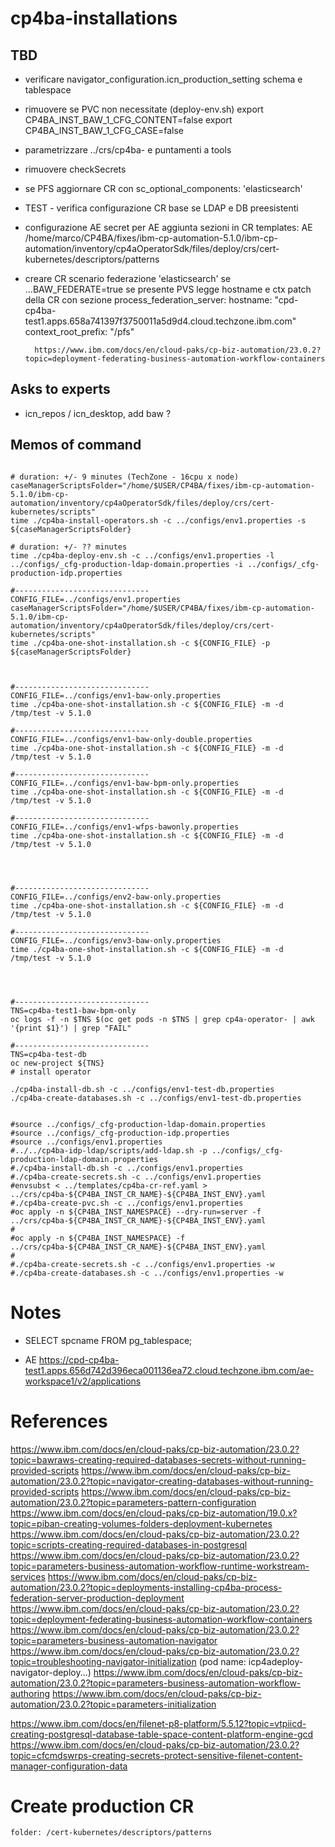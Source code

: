 # cp4ba-installations

## TBD

- verificare navigator_configuration.icn_production_setting
  schema e tablespace

- rimuovere se PVC non necessitate (deploy-env.sh) 
    export CP4BA_INST_BAW_1_CFG_CONTENT=false
    export CP4BA_INST_BAW_1_CFG_CASE=false

- parametrizzare ../crs/cp4ba- e puntamenti a tools

- rimuovere checkSecrets

- se PFS aggiornare CR con
  sc_optional_components: 'elasticsearch'
	
- TEST - verifica configurazione CR base se LDAP e DB preesistenti

- configurazione AE
  secret per AE
  aggiunta sezioni in CR templates: AE
  /home/marco/CP4BA/fixes/ibm-cp-automation-5.1.0/ibm-cp-automation/inventory/cp4aOperatorSdk/files/deploy/crs/cert-kubernetes/descriptors/patterns

- creare CR scenario federazione 'elasticsearch'
  se ...BAW_FEDERATE=true
    se presente PVS
      legge hostname e ctx
      patch della CR con sezione
        process_federation_server:
          hostname: "cpd-cp4ba-test1.apps.658a741397f3750011a5d9d4.cloud.techzone.ibm.com"
          context_root_prefix: "/pfs"

        https://www.ibm.com/docs/en/cloud-paks/cp-biz-automation/23.0.2?topic=deployment-federating-business-automation-workflow-containers


## Asks to experts

- icn_repos / icn_desktop, add baw ?



## Memos of command

```

# duration: +/- 9 minutes (TechZone - 16cpu x node)
caseManagerScriptsFolder="/home/$USER/CP4BA/fixes/ibm-cp-automation-5.1.0/ibm-cp-automation/inventory/cp4aOperatorSdk/files/deploy/crs/cert-kubernetes/scripts"
time ./cp4ba-install-operators.sh -c ../configs/env1.properties -s ${caseManagerScriptsFolder}

# duration: +/- ?? minutes
time ./cp4ba-deploy-env.sh -c ../configs/env1.properties -l ../configs/_cfg-production-ldap-domain.properties -i ../configs/_cfg-production-idp.properties

#------------------------------
CONFIG_FILE=../configs/env1.properties
caseManagerScriptsFolder="/home/$USER/CP4BA/fixes/ibm-cp-automation-5.1.0/ibm-cp-automation/inventory/cp4aOperatorSdk/files/deploy/crs/cert-kubernetes/scripts"
time ./cp4ba-one-shot-installation.sh -c ${CONFIG_FILE} -p ${caseManagerScriptsFolder}



#------------------------------
CONFIG_FILE=../configs/env1-baw-only.properties
time ./cp4ba-one-shot-installation.sh -c ${CONFIG_FILE} -m -d /tmp/test -v 5.1.0

#------------------------------
CONFIG_FILE=../configs/env1-baw-only-double.properties
time ./cp4ba-one-shot-installation.sh -c ${CONFIG_FILE} -m -d /tmp/test -v 5.1.0

#------------------------------
CONFIG_FILE=../configs/env1-baw-bpm-only.properties
time ./cp4ba-one-shot-installation.sh -c ${CONFIG_FILE} -m -d /tmp/test -v 5.1.0

#------------------------------
CONFIG_FILE=../configs/env1-wfps-bawonly.properties
time ./cp4ba-one-shot-installation.sh -c ${CONFIG_FILE} -m -d /tmp/test -v 5.1.0




#------------------------------
CONFIG_FILE=../configs/env2-baw-only.properties
time ./cp4ba-one-shot-installation.sh -c ${CONFIG_FILE} -m -d /tmp/test -v 5.1.0

#------------------------------
CONFIG_FILE=../configs/env3-baw-only.properties
time ./cp4ba-one-shot-installation.sh -c ${CONFIG_FILE} -m -d /tmp/test -v 5.1.0




#------------------------------
TNS=cp4ba-test1-baw-bpm-only
oc logs -f -n $TNS $(oc get pods -n $TNS | grep cp4a-operator- | awk '{print $1}') | grep "FAIL"

#------------------------------
TNS=cp4ba-test-db
oc new-project ${TNS}
# install operator 

./cp4ba-install-db.sh -c ../configs/env1-test-db.properties
./cp4ba-create-databases.sh -c ../configs/env1-test-db.properties


#source ../configs/_cfg-production-ldap-domain.properties
#source ../configs/_cfg-production-idp.properties
#source ../configs/env1.properties
#../../cp4ba-idp-ldap/scripts/add-ldap.sh -p ../configs/_cfg-production-ldap-domain.properties
#./cp4ba-install-db.sh -c ../configs/env1.properties
#./cp4ba-create-secrets.sh -c ../configs/env1.properties
#envsubst < ../templates/cp4ba-cr-ref.yaml > ../crs/cp4ba-${CP4BA_INST_CR_NAME}-${CP4BA_INST_ENV}.yaml
#./cp4ba-create-pvc.sh -c ../configs/env1.properties
#oc apply -n ${CP4BA_INST_NAMESPACE} --dry-run=server -f ../crs/cp4ba-${CP4BA_INST_CR_NAME}-${CP4BA_INST_ENV}.yaml
#
#oc apply -n ${CP4BA_INST_NAMESPACE} -f ../crs/cp4ba-${CP4BA_INST_CR_NAME}-${CP4BA_INST_ENV}.yaml
#
#./cp4ba-create-secrets.sh -c ../configs/env1.properties -w
#./cp4ba-create-databases.sh -c ../configs/env1.properties -w

```
# Notes


- SELECT spcname FROM pg_tablespace;

- AE
  https://cpd-cp4ba-test1.apps.656d742d396eca001136ea72.cloud.techzone.ibm.com/ae-workspace1/v2/applications

# References

https://www.ibm.com/docs/en/cloud-paks/cp-biz-automation/23.0.2?topic=bawraws-creating-required-databases-secrets-without-running-provided-scripts
https://www.ibm.com/docs/en/cloud-paks/cp-biz-automation/23.0.2?topic=navigator-creating-databases-without-running-provided-scripts
https://www.ibm.com/docs/en/cloud-paks/cp-biz-automation/23.0.2?topic=parameters-pattern-configuration
https://www.ibm.com/docs/en/cloud-paks/cp-biz-automation/19.0.x?topic=piban-creating-volumes-folders-deployment-kubernetes
https://www.ibm.com/docs/en/cloud-paks/cp-biz-automation/23.0.2?topic=scripts-creating-required-databases-in-postgresql
https://www.ibm.com/docs/en/cloud-paks/cp-biz-automation/23.0.2?topic=parameters-business-automation-workflow-runtime-workstream-services
https://www.ibm.com/docs/en/cloud-paks/cp-biz-automation/23.0.2?topic=deployments-installing-cp4ba-process-federation-server-production-deployment
https://www.ibm.com/docs/en/cloud-paks/cp-biz-automation/23.0.2?topic=deployment-federating-business-automation-workflow-containers
https://www.ibm.com/docs/en/cloud-paks/cp-biz-automation/23.0.2?topic=parameters-business-automation-navigator
https://www.ibm.com/docs/en/cloud-paks/cp-biz-automation/23.0.2?topic=troubleshooting-navigator-initialization (pod name: icp4adeploy-navigator-deploy...)
https://www.ibm.com/docs/en/cloud-paks/cp-biz-automation/23.0.2?topic=parameters-business-automation-workflow-authoring
https://www.ibm.com/docs/en/cloud-paks/cp-biz-automation/23.0.2?topic=parameters-initialization


https://www.ibm.com/docs/en/filenet-p8-platform/5.5.12?topic=vtpiicd-creating-postgresql-database-table-space-content-platform-engine-gcd
https://www.ibm.com/docs/en/cloud-paks/cp-biz-automation/23.0.2?topic=cfcmdswrps-creating-secrets-protect-sensitive-filenet-content-manager-configuration-data

# Create production CR
```
folder: /cert-kubernetes/descriptors/patterns




```

